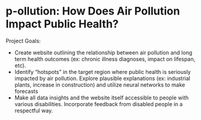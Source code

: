 # p-ollution: How Does Air Pollution Impact Public Health?

Project Goals:

 - Create website outlining the relationship between air pollution and long term health outcomes (ex: chronic illness diagnoses, impact on lifespan, etc).
 - Identify “hotspots” in the target region where public health is seriously impacted by air pollution. Explore plausible explanations (ex: industrial plants, increase in construction) and utilize neural networks to make forecasts
 - Make all data insights and the website itself accessible to people with various disabilities. Incorporate feedback from disabled people in a respectful way. 



